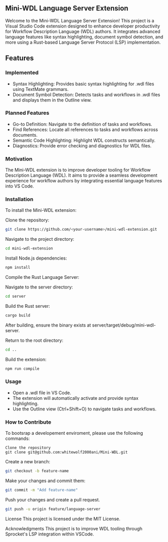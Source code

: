 ## Mini-WDL Language Server Extension

Welcome to the Mini-WDL Language Server Extension! This project is a Visual Studio Code extension designed to enhance developer productivity for Workflow Description Language (WDL) authors. It integrates advanced language features like syntax highlighting, document symbol detection, and more using a Rust-based Language Server Protocol (LSP) implementation.

## Features
### Implemented
- Syntax Highlighting: Provides basic syntax highlighting for .wdl files using TextMate grammars.
- Document Symbol Detection: Detects tasks and workflows in .wdl files and displays them in the Outline view.

### Planned Features
- Go-to Definition: Navigate to the definition of tasks and workflows.
- Find References: Locate all references to tasks and workflows across documents.
- Semantic Code Highlighting: Highlight WDL constructs semantically.
- Diagnostics: Provide error checking and diagnostics for WDL files.

### Motivation
The Mini-WDL extension is to improve developer tooling for Workflow Description Language (WDL). It aims to provide a seamless development experience for workflow authors by integrating essential language features into VS Code.

### Installation
To install the Mini-WDL extension:


Clone the repository:

```bash
git clone https://github.com/<your-username>/mini-wdl-extension.git
```

Navigate to the project directory:
```bash
cd mini-wdl-extension
```
Install Node.js dependencies:
```bash
npm install
```

Compile the Rust Language Server:

Navigate to the server directory:
```bash
cd server
```
Build the Rust server:
```bash
cargo build
```
After building, ensure the binary exists at server/target/debug/mini-wdl-server.

Return to the root directory:

```bash
cd ..
```
Build the extension:

```bash
npm run compile
```

### Usage
- Open a .wdl file in VS Code.
- The extension will automatically activate and provide syntax highlighting.
- Use the Outline view (Ctrl+Shift+O) to navigate tasks and workflows.


### How to Contribute
To bootsrap a developement enviroment, please use the following commands:

```
Clone the repository
git clone git@github.com:whitewolf2000ani/Mini-WDL.git
```
Create a new branch:
```bash
git checkout -b feature-name
```
Make your changes and commit them:
```bash
git commit -m "Add feature-name"
```
Push your changes and create a pull request.
``` bash
git push -u origin feature/language-server
```


License
This project is licensed under the MIT License.

Acknowledgments
This project is to improve WDL tooling through Sprocket's LSP integration within VSCode.

